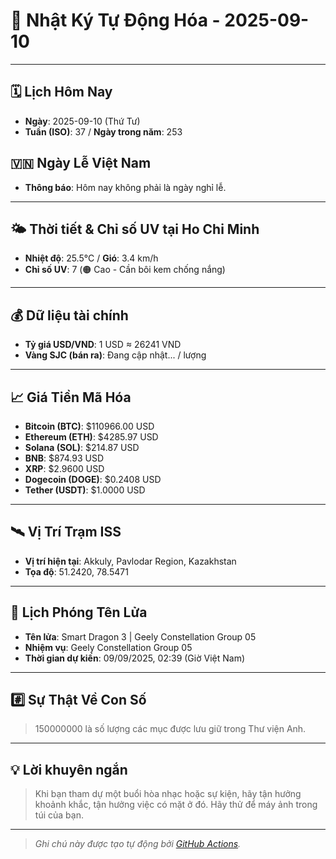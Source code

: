 # 🚀 Nhật Ký Tự Động Hóa - 2025-09-10

---
<!-- CALENDAR-MODULE -->
## 🗓️ Lịch Hôm Nay
- **Ngày**: 2025-09-10 (Thứ Tư)
- **Tuần (ISO)**: 37 / **Ngày trong năm**: 253

<!-- HOLIDAY-MODULE -->
## 🇻🇳 Ngày Lễ Việt Nam
- **Thông báo**: Hôm nay không phải là ngày nghỉ lễ.

---
<!-- WEATHER-UV-MODULE -->
## 🌤️ Thời tiết & Chỉ số UV tại Ho Chi Minh
- **Nhiệt độ**: 25.5°C / **Gió**: 3.4 km/h
- **Chỉ số UV**: 7 (🟠 Cao - Cần bôi kem chống nắng)

---
<!-- FINANCE-MODULE -->
## 💰 Dữ liệu tài chính
- **Tỷ giá USD/VND**: 1 USD ≈ 26241 VND
- **Vàng SJC (bán ra)**: Đang cập nhật... / lượng

---
<!-- CRYPTO-MODULE -->
## 📈 Giá Tiền Mã Hóa
- **Bitcoin (BTC)**: $110966.00 USD
- **Ethereum (ETH)**: $4285.97 USD
- **Solana (SOL)**: $214.87 USD
- **BNB**: $874.93 USD
- **XRP**: $2.9600 USD
- **Dogecoin (DOGE)**: $0.2408 USD
- **Tether (USDT)**: $1.0000 USD

---
<!-- ISS-MODULE -->
## 🛰️ Vị Trí Trạm ISS
- **Vị trí hiện tại**: Akkuly, Pavlodar Region, Kazakhstan
- **Tọa độ**: 51.2420, 78.5471

---
<!-- LAUNCH-MODULE -->
## 🚀 Lịch Phóng Tên Lửa
- **Tên lửa**: Smart Dragon 3 | Geely Constellation Group 05
- **Nhiệm vụ**: Geely Constellation Group 05
- **Thời gian dự kiến**: 09/09/2025, 02:39 (Giờ Việt Nam)

---
<!-- NUMBERS-MODULE -->
## #️⃣ Sự Thật Về Con Số
> 150000000 là số lượng các mục được lưu giữ trong Thư viện Anh.

---
<!-- ADVICE-MODULE -->
## 💡 Lời khuyên ngắn
> Khi bạn tham dự một buổi hòa nhạc hoặc sự kiện, hãy tận hưởng khoảnh khắc, tận hưởng việc có mặt ở đó. Hãy thử để máy ảnh trong túi của bạn.

---
<!-- FOOTER-MODULE -->
> *Ghi chú này được tạo tự động bởi [GitHub Actions](https://github.com/features/actions).*
